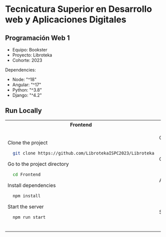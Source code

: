 # Tecnicatura Superior en Desarrollo web y Aplicaciones Digitales
## Programación Web 1


- Equipo: Bookster
- Proyecto: Libroteka
- Cohorte: 2023


Dependencies: 
- Node: "^18"
- Angular: "^17"
- Python: "^3.8"
- Django: "^4.2"

## Run Locally
<table>
<tr>
<th> Frontend </th>
<th> Backend </th>
</tr>
<tr>

<td>

Clone the project

```bash
  git clone https://github.com/LibrotekaISPC2023/Libroteka
``` 

Go to the project directory

```bash
  cd Frontend
```

Install dependencies

```bash
  npm install
```

Start the server

```bash
  npm run start
```


</td>
<td>

Clone the project

```bash
  git clone https://github.com/LibrotekaISPC2023/Libroteka
``` 

Go to the project directory

```bash
  cd Backend/Libroteka
```

Activate Virtual environment & install Django

```bash
  source backendLibroteka-env/bin/activate
```
```bash
  pip install django==4.2
```

Start the server

```bash
  python manage.py runserver
```

</td>
</tr>
</table>
